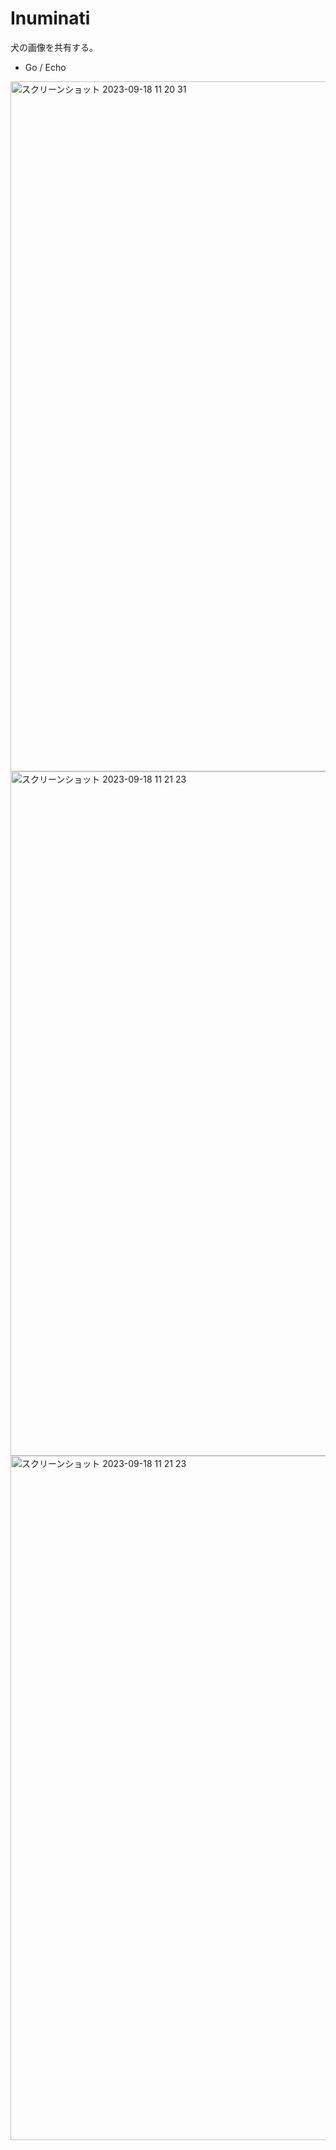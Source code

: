 # Inuminati
犬の画像を共有する。

- Go / Echo

<img width="1104" alt="スクリーンショット 2023-09-18 11 20 31" src="https://github.com/Kenny-Chrysostomus/Inuminati/assets/104039651/1a7a1364-0a81-4d17-a4bc-07c3dd95405d">

<img width="1095" alt="スクリーンショット 2023-09-18 11 21 23" src="https://github.com/Kenny-Chrysostomus/Inuminati/assets/104039651/16ee0270-2a44-4712-acde-d86d0d5d21ae">

<img width="1095" alt="スクリーンショット 2023-09-18 11 21 23" src="https://github.com/Kenny-Chrysostomus/Inuminati/assets/104039651/11f6a067-bc48-4e84-b188-ddc08fbe2645">



